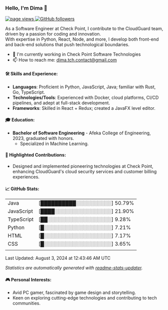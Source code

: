 ### Hello, I'm Dima 👋
<p align="left">
  <a href="https://github.com/DimaTc/DimaTc">
    <img src="https://komarev.com/ghpvc/?username=DimaTc" alt="page views" />
  </a>
  <a href="https://github.com/MacroPower?tab=followers">
    <img alt="GitHub followers" src="https://img.shields.io/github/followers/DimaTc?style=flat&logo=github">
  </a>
</p>

As a Software Engineer at Check Point, I contribute to the CloudGuard team, driven by a passion for coding and innovation.  
With expertise in Python, React, Node, and more, I develop both front-end and back-end solutions that push technological boundaries.

* 🏫 I'm currently working in Check Point Software Technologies
* 📫 How to reach me: dima.tch.contact@gmail.com

#### 🛠️ Skills and Experience:
- **Languages**: Proficient in Python, JavaScript, Java; familiar with Rust, Go, TypeScript.
- **Technologies/Tools**: Experienced with Docker, cloud platforms, CI/CD pipelines, and adept at full-stack development.
- **Frameworks**: Skilled in React + Redux; created a JavaFX level editor.

#### 🎓 Education:
- **Bachelor of Software Engineering** - Afeka College of Engineering, 2023, graduated with honors.
  - Specialized in Machine Learning.

#### 🚀 Highlighted Contributions:
- Designed and implemented pioneering technologies at Check Point, enhancing CloudGuard's cloud security services and customer billing experiences. 

#### 📈 GitHub Stats:
<!-- LANGS:START -->
|||
|---|---|
| Java | [██████████░░░░░░░░░░] 50.79% |
| JavaScript | [████░░░░░░░░░░░░░░░░] 21.90% |
| TypeScript | [██░░░░░░░░░░░░░░░░░░] 9.28% |
| Python | [█░░░░░░░░░░░░░░░░░░░] 7.21% |
| HTML | [█░░░░░░░░░░░░░░░░░░░] 7.17% |
| CSS | [█░░░░░░░░░░░░░░░░░░░] 3.65% |
|||
<!-- LANGS:END -->
<!-- DATE:START -->Last Updated: August 3, 2024 at 12:43:46 AM UTC
<!-- DATE:END -->
*Statistics are automatically generated with [readme-stats-updater](https://github.com/marketplace/actions/readme-stats-updater).*

#### 🎮 Personal Interests:
- Avid PC gamer, fascinated by game design and storytelling.
- Keen on exploring cutting-edge technologies and contributing to tech communities.
